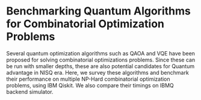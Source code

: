 # Benchmarking Quantum Algorithms for Combinatorial Optimization Problems

Several quantum optimization algorithms such as QAOA and VQE have been proposed for solving combinatorial optimizations  problems. Since these can be run with smaller depths, these are also potential candidates for Quantum advantage in NISQ era. Here, we survey these algorithms and benchmark their performance on multiple NP-Hard combinatorial optimization problems, using IBM Qiskit. We also compare their timings on IBMQ backend simulator.
